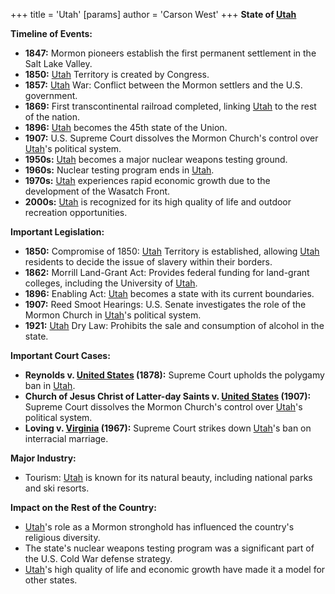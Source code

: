 +++
 title = 'Utah'
[params]
	author = 'Carson West'
+++
**State of [Utah](./../utah/)**

**Timeline of Events:**

* **1847:** Mormon pioneers establish the first permanent settlement in the Salt Lake Valley.
* **1850:** [Utah](./../utah/) Territory is created by Congress.
* **1857:** [Utah](./../utah/) War: Conflict between the Mormon settlers and the U.S. government.
* **1869:** First transcontinental railroad completed, linking [Utah](./../utah/) to the rest of the nation.
* **1896:** [Utah](./../utah/) becomes the 45th state of the Union.
* **1907:** U.S. Supreme Court dissolves the Mormon Church's control over [Utah](./../utah/)'s political system.
* **1950s:** [Utah](./../utah/) becomes a major nuclear weapons testing ground.
* **1960s:** Nuclear testing program ends in [Utah](./../utah/).
* **1970s:** [Utah](./../utah/) experiences rapid economic growth due to the development of the Wasatch Front.
* **2000s:** [Utah](./../utah/) is recognized for its high quality of life and outdoor recreation opportunities.

**Important Legislation:**

* **1850:** Compromise of 1850: [Utah](./../utah/) Territory is established, allowing [Utah](./../utah/) residents to decide the issue of slavery within their borders.
* **1862:** Morrill Land-Grant Act: Provides federal funding for land-grant colleges, including the University of [Utah](./../utah/).
* **1896:** Enabling Act: [Utah](./../utah/) becomes a state with its current boundaries.
* **1907:** Reed Smoot Hearings: U.S. Senate investigates the role of the Mormon Church in [Utah](./../utah/)'s political system.
* **1921:** [Utah](./../utah/) Dry Law: Prohibits the sale and consumption of alcohol in the state.

**Important Court Cases:**

* **Reynolds v. [United States](./../united-states/) (1878):** Supreme Court upholds the polygamy ban in [Utah](./../utah/).
* **Church of Jesus Christ of Latter-day Saints v. [United States](./../united-states/) (1907):** Supreme Court dissolves the Mormon Church's control over [Utah](./../utah/)'s political system.
* **Loving v. [Virginia](./../virginia/) (1967):** Supreme Court strikes down [Utah](./../utah/)'s ban on interracial marriage.

**Major Industry:**

* Tourism: [Utah](./../utah/) is known for its natural beauty, including national parks and ski resorts.

**Impact on the Rest of the Country:**

* [Utah](./../utah/)'s role as a Mormon stronghold has influenced the country's religious diversity.
* The state's nuclear weapons testing program was a significant part of the U.S. Cold War defense strategy.
* [Utah](./../utah/)'s high quality of life and economic growth have made it a model for other states.